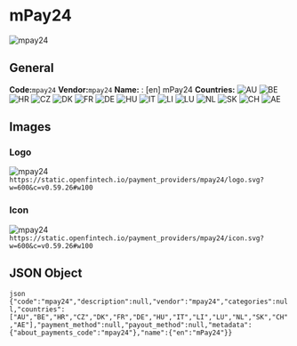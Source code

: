 # mPay24 
![mpay24](https://static.openfintech.io/payment_providers/mpay24/logo.svg?w=600&c=v0.59.26#w100) 
## General 
**Code:**`mpay24` 
**Vendor:**`mpay24` 
**Name:** 
:	[en] mPay24 
**Countries:** 
![AU](https://cdnjs.cloudflare.com/ajax/libs/flag-icon-css/3.3.0/flags/4x3/AU.svg#w24) 
![BE](https://cdnjs.cloudflare.com/ajax/libs/flag-icon-css/3.3.0/flags/4x3/BE.svg#w24) 
![HR](https://cdnjs.cloudflare.com/ajax/libs/flag-icon-css/3.3.0/flags/4x3/HR.svg#w24) 
![CZ](https://cdnjs.cloudflare.com/ajax/libs/flag-icon-css/3.3.0/flags/4x3/CZ.svg#w24) 
![DK](https://cdnjs.cloudflare.com/ajax/libs/flag-icon-css/3.3.0/flags/4x3/DK.svg#w24) 
![FR](https://cdnjs.cloudflare.com/ajax/libs/flag-icon-css/3.3.0/flags/4x3/FR.svg#w24) 
![DE](https://cdnjs.cloudflare.com/ajax/libs/flag-icon-css/3.3.0/flags/4x3/DE.svg#w24) 
![HU](https://cdnjs.cloudflare.com/ajax/libs/flag-icon-css/3.3.0/flags/4x3/HU.svg#w24) 
![IT](https://cdnjs.cloudflare.com/ajax/libs/flag-icon-css/3.3.0/flags/4x3/IT.svg#w24) 
![LI](https://cdnjs.cloudflare.com/ajax/libs/flag-icon-css/3.3.0/flags/4x3/LI.svg#w24) 
![LU](https://cdnjs.cloudflare.com/ajax/libs/flag-icon-css/3.3.0/flags/4x3/LU.svg#w24) 
![NL](https://cdnjs.cloudflare.com/ajax/libs/flag-icon-css/3.3.0/flags/4x3/NL.svg#w24) 
![SK](https://cdnjs.cloudflare.com/ajax/libs/flag-icon-css/3.3.0/flags/4x3/SK.svg#w24) 
![CH](https://cdnjs.cloudflare.com/ajax/libs/flag-icon-css/3.3.0/flags/4x3/CH.svg#w24) 
![AE](https://cdnjs.cloudflare.com/ajax/libs/flag-icon-css/3.3.0/flags/4x3/AE.svg#w24) 
 
## Images 
### Logo 
![mpay24](https://static.openfintech.io/payment_providers/mpay24/logo.svg?w=600&c=v0.59.26#w100) 
``` https://static.openfintech.io/payment_providers/mpay24/logo.svg?w=600&c=v0.59.26#w100 ``` 
### Icon 
![mpay24](https://static.openfintech.io/payment_providers/mpay24/icon.svg?w=600&c=v0.59.26#w100) 
``` https://static.openfintech.io/payment_providers/mpay24/icon.svg?w=600&c=v0.59.26#w100 ``` 
## JSON Object 
```json {"code":"mpay24","description":null,"vendor":"mpay24","categories":null,"countries":["AU","BE","HR","CZ","DK","FR","DE","HU","IT","LI","LU","NL","SK","CH","AE"],"payment_method":null,"payout_method":null,"metadata":{"about_payments_code":"mpay24"},"name":{"en":"mPay24"}} ``` 
